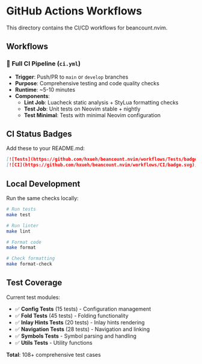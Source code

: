 # GitHub Actions Workflows

This directory contains the CI/CD workflows for beancount.nvim.

## Workflows

### 🧪 Full CI Pipeline (`ci.yml`)

- **Trigger**: Push/PR to `main` or `develop` branches
- **Purpose**: Comprehensive testing and code quality checks
- **Runtime**: ~5-10 minutes
- **Components**:
  - **Lint Job**: Luacheck static analysis + StyLua formatting checks
  - **Test Job**: Unit tests on Neovim stable + nightly
  - **Test Minimal**: Tests with minimal Neovim configuration

## CI Status Badges

Add these to your README.md:

```markdown
[![Tests](https://github.com/hxueh/beancount.nvim/workflows/Tests/badge.svg)](https://github.com/hxueh/beancount.nvim/actions)
[![CI](https://github.com/hxueh/beancount.nvim/workflows/CI/badge.svg)](https://github.com/hxueh/beancount.nvim/actions)
```

## Local Development

Run the same checks locally:

```bash
# Run tests
make test

# Run linter
make lint

# Format code
make format

# Check formatting
make format-check
```

## Test Coverage

Current test modules:

- ✅ **Config Tests** (15 tests) - Configuration management
- ✅ **Fold Tests** (45 tests) - Folding functionality
- ✅ **Inlay Hints Tests** (20 tests) - Inlay hints rendering
- ✅ **Navigation Tests** (28 tests) - Navigation and linking
- ✅ **Symbols Tests** - Symbol parsing and handling
- ✅ **Utils Tests** - Utility functions

**Total**: 108+ comprehensive test cases
